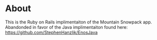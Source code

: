 # About

This is the Ruby on Rails implimentaiton of the Mountain Snowpack app.  Abandonded in favor of the Java implimentaiton found here:
https://github.com/StephenHanzlik/EnosJava
